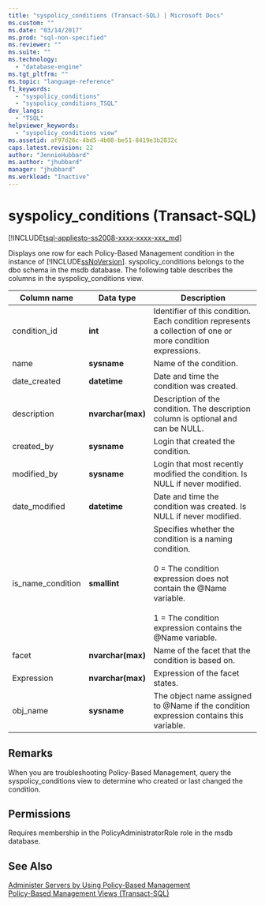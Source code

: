 ```yaml
---
title: "syspolicy_conditions (Transact-SQL) | Microsoft Docs"
ms.custom: ""
ms.date: "03/14/2017"
ms.prod: "sql-non-specified"
ms.reviewer: ""
ms.suite: ""
ms.technology: 
  - "database-engine"
ms.tgt_pltfrm: ""
ms.topic: "language-reference"
f1_keywords: 
  - "syspolicy_conditions"
  - "syspolicy_conditions_TSQL"
dev_langs: 
  - "TSQL"
helpviewer_keywords: 
  - "syspolicy_conditions view"
ms.assetid: af97d26c-4bd5-4b08-be51-8419e3b2832c
caps.latest.revision: 22
author: "JennieHubbard"
ms.author: "jhubbard"
manager: "jhubbard"
ms.workload: "Inactive"
---
```

# syspolicy_conditions (Transact-SQL)
[!INCLUDE[tsql-appliesto-ss2008-xxxx-xxxx-xxx_md](../../includes/tsql-appliesto-ss2008-xxxx-xxxx-xxx-md.md)]

  Displays one row for each Policy-Based Management condition in the instance of [!INCLUDE[ssNoVersion](../../includes/ssnoversion-md.md)]. syspolicy_conditions belongs to the dbo schema in the msdb database. The following table describes the columns in the syspolicy_conditions view.  
  
|Column name|Data type|Description|  
|-----------------|---------------|-----------------|  
|condition_id|**int**|Identifier of this condition. Each condition represents a collection of one or more condition expressions.|  
|name|**sysname**|Name of the condition.|  
|date_created|**datetime**|Date and time the condition was created.|  
|description|**nvarchar(max)**|Description of the condition. The description column is optional and can be NULL.|  
|created_by|**sysname**|Login that created the condition.|  
|modified_by|**sysname**|Login that most recently modified the condition. Is NULL if never modified.|  
|date_modified|**datetime**|Date and time the condition was created. Is NULL if never modified.|  
|is_name_condition|**smallint**|Specifies whether the condition is a naming condition.<br /><br /> 0 = The condition expression does not contain the @Name variable.<br /><br /> 1 = The condition expression contains the @Name variable.|  
|facet|**nvarchar(max)**|Name of the facet that the condition is based on.|  
|Expression|**nvarchar(max)**|Expression of the facet states.|  
|obj_name|**sysname**|The object name assigned to @Name if the condition expression contains this variable.|  
  
## Remarks  
 When you are troubleshooting Policy-Based Management, query the syspolicy_conditions view to determine who created or last changed the condition.  
  
## Permissions  
 Requires membership in the PolicyAdministratorRole role in the msdb database.  
  
## See Also  
 [Administer Servers by Using Policy-Based Management](../../relational-databases/policy-based-management/administer-servers-by-using-policy-based-management.md)   
 [Policy-Based Management Views &#40;Transact-SQL&#41;](../../relational-databases/system-catalog-views/policy-based-management-views-transact-sql.md)  
  
  
